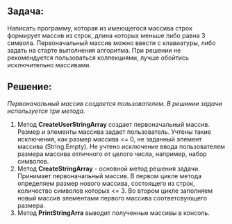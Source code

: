 ## Задача:
Написать программу, которая из имеющегося массива строк формирует массив из строк, длина которых меньше либо равна 3 символа. Первоначальный массив можно ввести с клавиатуры, либо задать на старте выполнения алгоритма. При решении не рекомендуется пользоваться коллекциями, лучше обойтись исключительно массивами.

## Решение:
*Первоначальный массив создается пользователем. В решинии задачи используется три метода.*

1. Метод **CreateUserStringArray** создает первоначальный массив. Размер и элементы массива задает пользователь. Учтены такие исключения, как размер массива <= 0, не заданный элемент массива (String.Empty). Не учтено исключение ввода пользователем размера массива отличного от целого числа, например, набор символов. 
2. Метод **CreateStringArray** - основной метод решения задачи. Принимает первоначальный массив. В первом цикле метода определяем размер нового массива, состоящего из строк, количество символов которых <= 3. Во втором цикле заполняем новый массив элементами первого массива соответсвующего размера. 
3. Метод **PrintStringArra** выводит полученные массивы в консоль. 